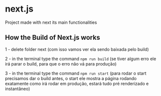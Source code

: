 # next.js
Project made with next its main functionalities

## How the Build of Next.js works

1 - delete folder next
(com isso vamos ver ela sendo baixada pelo build)

 2 - in the terminal type the command `npm run build`
 (se tiver algum erro ele irá parar o build, para que o erro não vá para produção)

 3 - in the terminal type the command `npm run start`
 (para rodar o start precisamos dar o build antes, o start ele mostra a página rodando exatamente
 como irá rodar em produção, estará tudo pré renderizado e instantâneo)